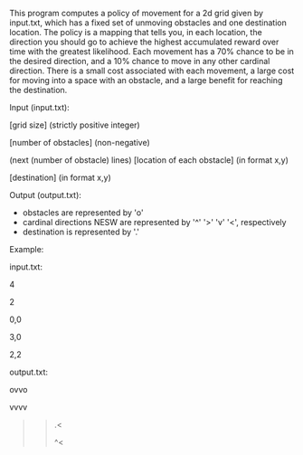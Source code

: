 This program computes a policy of movement for a 2d grid given by input.txt, which has a fixed set of unmoving obstacles and one destination location.
The policy is a mapping that tells you, in each location, the direction you should go to achieve the highest accumulated reward over time with the greatest likelihood.
Each movement has a 70% chance to be in the desired direction, and a 10% chance to move in any other cardinal direction.
There is a small cost associated with each movement, a large cost for moving into a space with an obstacle, and a large benefit for reaching the destination.

Input (input.txt):

[grid size] (strictly positive integer)

[number of obstacles] (non-negative)

(next (number of obstacle) lines) [location of each obstacle] (in format x,y)

[destination] (in format x,y)


Output (output.txt):
- obstacles are represented by 'o'
- cardinal directions NESW  are represented by '^' '>' 'v' '<', respectively
- destination is represented by '.'

Example:

input.txt:

4

2

0,0

3,0

2,2

output.txt:

ovvo

vvvv

>>.<
>>
>>^<
